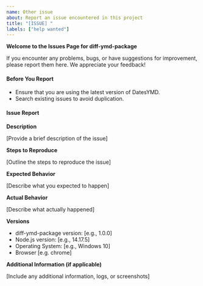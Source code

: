 ```yaml
---
name: Other issue
about: Report an issue encountered in this project
title: "[ISSUE] "
labels: ["help wanted"]
---
```


**Welcome to the Issues Page for diff-ymd-package**

If you encounter any problems, bugs, or have suggestions for improvement, please report them here. We appreciate your feedback!

#### Before You Report

- Ensure that you are using the latest version of DatesYMD.
- Search existing issues to avoid duplication.

#### Issue Report

 **Description**

[Provide a brief description of the issue]

**Steps to Reproduce**

[Outline the steps to reproduce the issue]

**Expected Behavior**

[Describe what you expected to happen]

**Actual Behavior**

[Describe what actually happened]

**Versions**

- diff-ymd-package version: [e.g., 1.0.0]
- Node.js version: [e.g., 14.17.5]
- Operating System: [e.g., Windows 10]
- Browser [e.g. chrome]

**Additional Information (if applicable)**

[Include any additional information, logs, or screenshots]
